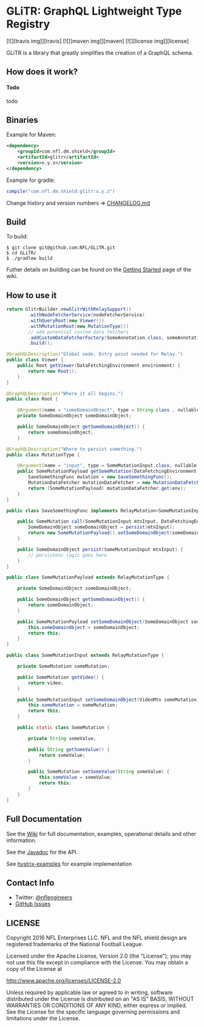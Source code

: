# GLiTR: GraphQL Lightweight Type Registry

[![][travis img]][travis]
[![][maven img]][maven]
[![][license img]][license]

GLiTR is a library that greatly simplifies the creation of a GraphQL schema.

## How does it work?

#### Todo

todo

## Binaries

Example for Maven:

```xml
<dependency>
    <groupId>com.nfl.dm.shield</groupId>
    <artifactId>glitr</artifactId>
    <version>x.y.z</version>
</dependency>
```

Example for gradle:

```gradle
compile("com.nfl.dm.shield:glitr:x.y.z")
```

Change history and version numbers => [CHANGELOG.md](https://github.com/NFL/GLiTR/blob/master/CHANGELOG.md)

## Build

To build:

```
$ git clone git@github.com:NFL/GLiTR.git
$ cd GLiTR/
$ ./gradlew build
```

Futher details on building can be found on the [Getting Started](https://github.com/NFL/GLiTR/wiki/Getting-Started) page of the wiki.

## How to use it

```java
return GlitrBuilder.newGlitrWithRelaySupport()
        .withNodeFetcherService(nodeFetcherService)
        .withQueryRoot(new Viewer())
        .withMutationRoot(new MutationType())
        // add potential custom data fetchers
        .addCustomDataFetcherFactory(SomeAnnotation.class, someAnnotationBasedDataFetcherFactory)
        .build();
```

```java
@GraphQLDescription("Global node. Entry point needed for Relay.")
public class Viewer {
    public Root getViewer(DataFetchingEnvironment environment) {
        return new Root();
    }
}
```

```java
@GraphQLDescription("Where it all begins.")
public class Root {

    @Argument(name = "someDomainObject", type = String.class , nullable = true)
    private SomeDomainObject someDomainObject;

    public SomeDomainObject getSomeDomainObject() {
        return someDomainObject;
    }
```

```java
@GraphQLDescription("Where to persist something.")
public class MutationType {

    @Argument(name = "input", type = SomeMutationInput.class, nullable = false)
    public SomeMutationPayload getSomeMutation(DataFetchingEnvironment env) {
        SaveSomethingFunc mutation = new SaveSomethingFunc();
        MutationDataFetcher mutationDataFetcher = new MutationDataFetcher(SomeMutationInput.class, new SomeValidator(), mutation);
        return (SomeMutationPayload) mutationDataFetcher.get(env);
    }
}
```

```java
public class SaveSomethingFunc implements RelayMutation<SomeMutationInput, SomeMutationPayload> {

    public SomeMutation call(SomeMutationInput mtnInput, DataFetchingEnvironment env) {
        SomeDomainObject someDomainObject = persist(mtnInput);
        return new SomeMutationPayload().setSomeDomainObject(someDomainObject);
    }

    public SomeDomainObject persist(SomeMutationInput mtnInput) {
        // persistenc logic goes here
    }
}
```

```java
public class SomeMutationPayload extends RelayMutationType {

    private SomeDomainObject someDomainObject;

    public SomeDomainObject getSomeDomainObject() {
        return someDomainObject;
    }

    public SomeMutationPayload setSomeDomainObject(SomeDomainObject someDomainObject) {
        this.someDomainObject = someDomainObject;
        return this;
    }
}
```

```java
public class SomeMutationInput extends RelayMutationType {

    private SomeMutation someMutation;

    public SomeMutation getVideo() {
        return video;
    }

    public SomeMutationInput setSomeDomainObject(VideoMtn someMutation) {
        this.someMutation = someMutation;
        return this;
    }

    public static class SomeMutation {

        private String someValue;

        public String getSomeValue() {
            return someValue;
        }

        public SomeMutation setSomeValue(String someValue) {
            this.someValue = someValue;
            return this;
        }
    }
}
```

## Full Documentation

See the [Wiki](https://github.com/NFL/GLiTR/wiki/) for full documentation, examples, operational details and other information.

See the [Javadoc](https://github.com/NFL/GLiTR/javadoc) for the API.

See [hystrix-examples](https://github.com/NFL/GLiTR/tree/master/glitr-examples/src/main/java/com/nfl/dm/glitr/examples) for example implementation

## Contact Info

- Twitter: [@nflengineers](http://twitter.com/nflengineers)
- [GitHub Issues](https://github.com/NFL/GLiTR/issues)


## LICENSE

Copyright 2016 NFL Enterprises LLC. NFL and the NFL shield design are
registered trademarks of the National Football League.

Licensed under the Apache License, Version 2.0 (the "License");
you may not use this file except in compliance with the License.
You may obtain a copy of the License at

<http://www.apache.org/licenses/LICENSE-2.0>

Unless required by applicable law or agreed to in writing, software
distributed under the License is distributed on an "AS IS" BASIS,
WITHOUT WARRANTIES OR CONDITIONS OF ANY KIND, either express or implied.
See the License for the specific language governing permissions and
limitations under the License.